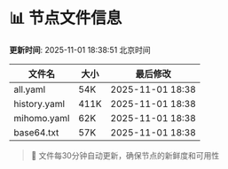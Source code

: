 # 📊 节点文件信息

**更新时间**: 2025-11-01 18:38:51 北京时间

| 文件名 | 大小 | 最后修改 |
|--------|------|----------|
| all.yaml | 54K | 2025-11-01 18:38 |
| history.yaml | 411K | 2025-11-01 18:38 |
| mihomo.yaml | 62K | 2025-11-01 18:38 |
| base64.txt | 57K | 2025-11-01 18:38 |

> 🔄 文件每30分钟自动更新，确保节点的新鲜度和可用性
